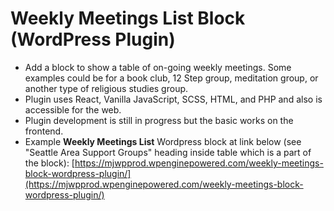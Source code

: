 # Weekly Meetings List Block (WordPress Plugin)

- Add a block to show a table of on-going weekly meetings. Some examples could be for a book club, 12 Step group, meditation group, or another type of religious studies group.
- Plugin uses React, Vanilla JavaScript, SCSS, HTML, and PHP and also is accessible for the web.
- Plugin development is still in progress but the basic works on the frontend.
- Example **Weekly Meetings List** Wordpress block at link below (see "Seattle Area Support Groups" heading inside table which is a part of the block):
  [https://mjwpprod.wpenginepowered.com/weekly-meetings-block-wordpress-plugin/](https://mjwpprod.wpenginepowered.com/weekly-meetings-block-wordpress-plugin/)
